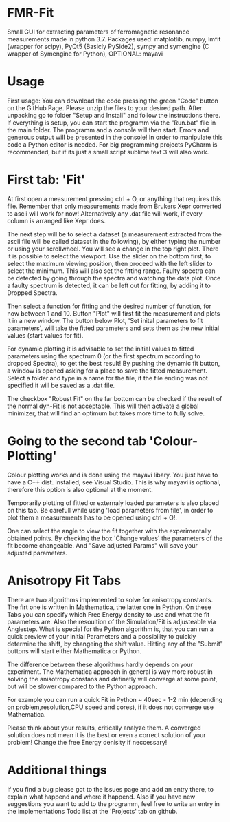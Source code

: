 # FMR-Fit
Small GUI for extracting parameters of ferromagnetic resonance measurements made in python 3.7.
Packages used:
matplotlib, numpy, lmfit (wrapper for scipy), PyQt5 (Basicly PySide2), sympy and symengine (C wrapper of Symengine for Python), OPTIONAL: mayavi


# Usage
First usage:
      You can download the code pressing the green "Code" button on the GitHub Page. Please unzip the files to your desired path. After unpacking go to  folder "Setup and             Install" and follow the instructions there.
      If everything is setup, you can start the programm via the "Run.bat" file in the main folder. The programm and a console will then start. Errors and generous output will         be presented in the console!
In order to manipulate this code a Python editor is needed. For big programming projects PyCharm is recommended, but if its just a small script sublime text 3 will also work.

# First tab: 'Fit'

At first open a measurement pressing ctrl + O, or anything that requires this file. 
Remember that only measurements made from Brukers Xepr converted to ascii will work for now! Alternatively any .dat file will work, if every column is arranged like Xepr does.

The next step will be to select a dataset (a measurement extracted from the ascii file will be called dataset in the following), by either typing the number or using your scrollwheel. You will see a change in the top right plot. There it is possible to select the viewport. Use the slider on the bottom first, to select the maximum viewing position, then proceed with the left slider to select the minimum. This will also set the fitting range. Faulty spectra can be detected by going through the spectra and watching the data plot. Once a faulty spectrum is detected, it can be left out for fitting, by adding it to Dropped Spectra.

Then select a function for fitting and the desired number of function, for now between 1 and 10.
Button "Plot" will first fit the measurement and plots it in a new window. The button below Plot, 'Set inital parameters to fit parameters', will take the fitted parameters and sets them as the new initial values (start values for fit).

For dynamic plotting it is advisable to set the initial values to fitted parameters using the spectrum 0 (or the first spectrum according to dropped Spectra), to get the best result! By pushing the dynamic fit button, a window is opened asking for a place to save the fitted measurement. Select a folder and type in a name for the file, if the file ending was not specified it will be saved as a .dat file.

The checkbox "Robust Fit" on the far bottom can be checked if the result of the normal dyn-Fit is not acceptable. This will then activate a global minimizer, that will find an optimum but takes more time to fully solve.

# Going to the second tab 'Colour-Plotting'

Colour plotting works and is done using the mayavi libary. You just have to have a C++ dist. installed, see Visual Studio. This is why mayavi is optional, therefore this option is also optional at the moment.

Temporarily plotting of fitted or externaly loaded parameters is also placed on this tab. Be carefull while using 'load parameters from file', in order to plot them a measurements has to be opened using ctrl + O!.

One can select the angle to view the fit together with the experimentally obtained points.
By checking the box 'Change values' the parameters of the fit become changeable. And "Save adjusted Params" will save your adjusted parameters.

# Anisotropy Fit Tabs

There are two algorithms implemented to solve for anisotropy constants. The firt one is written in Mathematica, the latter one in Python. 
On these Tabs you can specify which Free Energy density to use and what the fit parameters are. Also the resoultion of the Simulation/Fit is adjusteable via Anglestep. 
What is special for the Python algorithm is, that you can run a quick preview of your initial Parameters and a possibility to quickly determine the shift, by changeing the shift value. 
Hitting any of the "Submit" buttons will start either Mathematica or Python. 

The difference between these algorithms hardly depends on your experiment. The Mathematica approach in general is way more robust in solving the anisotropy constans and definetly will converge at some point, but will be slower compared to the Python approach.

For example you can run a quick Fit in Python ~ 40sec - 1-2 min (depending on problem,resolution,CPU speed and cores), if it does not converge use Mathematica.

Please think about your results, critically analyze them. A converged solution does not mean it is the best or even a correct solution of your problem! Change the free Energy denisity if neccessary!



# Additional things

If you find a bug please got to the issues page and add an entry there, to explain what happend and where it happend.
Also if you have new suggestions you want to add to the programm, feel free to write an entry in the implementations Todo list at the 'Projects' tab on github.
